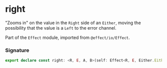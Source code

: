 # right

"Zooms in" on the value in the `Right` side of an `Either`, moving the
possibility that the value is a `Left` to the error channel.

Part of the `Effect` module, imported from `@effect/io/Effect`.

### Signature

```typescript
export declare const right: <R, E, A, B>(self: Effect<R, E, Either.Either<A, B>>) => Effect<R, Either.Either<A, E>, B>
```
